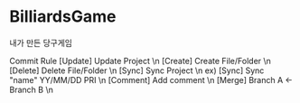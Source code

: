 # BilliardsGame
내가 만든 당구게임

Commit Rule
[Update] Update Project \n
[Create] Create File/Folder \n
[Delete] Delete File/Folder \n
[Sync] Sync Project \n
  ex) [Sync] Sync "name" YY/MM/DD PRI \n
[Comment] Add comment \n
[Merge] Branch A <- Branch B \n
